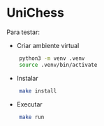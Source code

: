 # UniChess

Para testar:

- Criar ambiente virtual

```bash
    python3 -m venv .venv
    source .venv/bin/activate
```

- Instalar

```bash
    make install
```

- Executar

```bash
    make run
```
